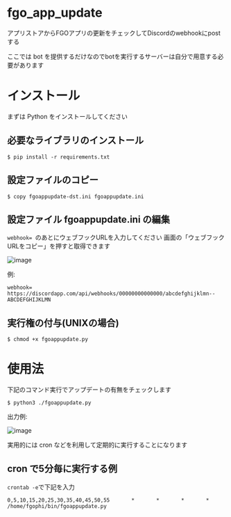 # fgo_app_update
アプリストアからFGOアプリの更新をチェックしてDiscordのwebhookにpostする

ここでは bot を提供するだけなのでbotを実行するサーバーは自分で用意する必要があります

# インストール
まずは Python をインストールしてください
## 必要なライブラリのインストール
```
$ pip install -r requirements.txt
```
## 設定ファイルのコピー
```
$ copy fgoappupdate-dst.ini fgoappupdate.ini  
```
## 設定ファイル fgoappupdate.ini の編集
```webhook= ```のあとにウェブフックURLを入力してください
画面の「ウェブフックURLをコピー」を押すと取得できます

![image](https://user-images.githubusercontent.com/62515228/104086843-72d7fc80-529e-11eb-85ed-cff1d8241c6a.png)

例:
```
webhook= https://discordapp.com/api/webhooks/00000000000000/abcdefghijklmn--ABCDEFGHIJKLMN
```
## 実行権の付与(UNIXの場合)
```
$ chmod +x fgoappupdate.py
```

# 使用法
下記のコマンド実行でアップデートの有無をチェックします
```
$ python3 ./fgoappupdate.py
```
出力例:

![image](https://user-images.githubusercontent.com/62515228/104086955-8b94e200-529f-11eb-8e87-2b8f846155c8.png)

実用的には cron などを利用して定期的に実行することになります

## cron で5分毎に実行する例
```crontab -e```で下記を入力 

```
0,5,10,15,20,25,30,35,40,45,50,55       *       *       *       *       /home/fgophi/bin/fgoappupdate.py
```
